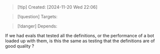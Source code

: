 
>[!tip] Created: [2024-11-20 Wed 22:06]

>[!question] Targets: 

>[!danger] Depends: 

If we had evals that tested all the definitions, or the performance of a bot loaded up with them, is this the same as testing that the definitions are of good quality ?